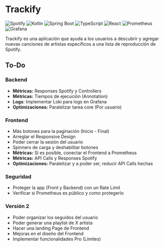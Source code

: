 # Trackify

![Spotify](https://img.shields.io/badge/Spotify-1ED760?style=for-the-badge&logo=spotify&logoColor=white)
![Kotlin](https://img.shields.io/badge/Kotlin-B125EA?style=for-the-badge&logo=kotlin&logoColor=white)
![Spring Boot](https://img.shields.io/badge/Spring_Boot-6DB33F?style=for-the-badge&logo=spring-boot&logoColor=white)
![TypeScript](https://img.shields.io/badge/TypeScript-007ACC?style=for-the-badge&logo=typescript&logoColor=white)
![React](https://img.shields.io/badge/React-61DAFB?style=for-the-badge&logo=react&logoColor=000000)
![Prometheus](https://img.shields.io/badge/Prometheus-E6522C?style=for-the-badge&logo=prometheus&logoColor=white)
![Grafana](https://img.shields.io/badge/Grafana-F46800?style=for-the-badge&logo=grafana&logoColor=white)

Trackify es una aplicación que ayuda a los usuarios a descubrir y agregar nuevas canciones de artistas específicos a una lista de reproducción de Spotify.

## To-Do

### Backend

- **Métricas:** Responses Spotify y Controllers
- **Métricas:** Tiempos de ejecución (Annotation)
- **Logs**: Implementar Loki para logs en Grafana
- **Optimizaciones:** Paralelizar tarea core (Por usuario)

### Frontend

- Más botones para la paginación (Inicio - Final)
- Arreglar el Responsive Design
- Poder cerrar la sesión del usuario
- Spinners de carga y deshabilitar botones
- **Métricas:** Si es posible, conectar el Frontend a Prometheus
- **Métricas:** API Calls y Responses Spotify
- **Optimizaciones:** Paralelizar y a poder ser, reducir API Calls hechas

### Seguridad

- Proteger la app (Front y Backend) con un Rate Limit
- Verificar si Prometheus es público y como protegerlo

### Versión 2

- Poder organizar los seguidos del usuario
- Poder generar una playlist de X artista
- Hacer una landing Page de Frontend
- Mejoras en el diseño del Frontend
- Implementar funcionalidades Pro (Límites)